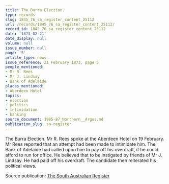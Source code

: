 ```yaml
---
title: The Burra Election.
type: records
slug: 1845_76_sa_register_content_25112
url: /records/1845_76_sa_register_content_25112/
record_id: 1845_76_sa_register_content_25112
date: '1873-02-21'
date_display: null
volume: null
issue_number: null
page: '5'
article_type: news
issue_reference: 21 February 1873, page 5
people_mentioned:
- Mr R. Rees
- Mr J. Lindsay
- Bank of Adelaide
places_mentioned:
- Aberdeen Hotel
topics:
- election
- politics
- intimidation
- banking
source_document: 1985-87_Northern__Argus.md
publication_slug: sa-register
---
```


The Burra Election.  Mr R. Rees spoke at the Aberdeen Hotel on 19 February.  Mr Rees reported that an attempt had been made to intimidate him.  The Bank of Adelaide had called upon him to pay off his overdraft, if he could afford to run for office.  He believed that to be instigated by friends of Mr J. Lindsay.  He had paid off his overdraft.  The candidate then reiterated his political views.

Source publication: [The South Australian Register](/publications/sa-register/)
